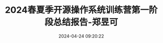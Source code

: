 ---
title: 2024春夏季开源操作系统训练营第一阶段总结报告-郑昱可
date: 2024-04-24 09:20:22
categories:
    - report
tags:
    - Oveln
    - 2024春夏季开源操作系统训练营
    - 第一阶段
---